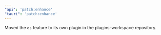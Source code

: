 ```yaml
---
"api": 'patch:enhance'
"tauri": 'patch:enhance'
---
```


Moved the `os` feature to its own plugin in the plugins-workspace repository.
